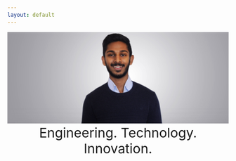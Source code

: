 ```yaml
---
layout: default
---
```


<img src="./assets/dpc.jpg">


<p style="text-align: center; width: 100%; margin: 0 auto; font-size: 30px;">Engineering. Technology. Innovation. 
</p>

